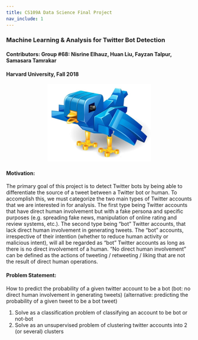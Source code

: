 ```yaml
---
title: CS109A Data Science Final Project
nav_include: 1
---
```


### Machine Learning & Analysis for Twitter Bot Detection 
#### Contributors: Group #68: Nisrine Elhauz, Huan Liu, Fayzan Talpur, Samasara Tamrakar 
#### Harvard University, Fall 2018

<center><img style="float: center; padding-right:" src="https://raw.githubusercontent.com/fayzantalpur/DS1-Twitter-Bot-Detection/master/Images%20and%20Graphs/Twitter_Bot_Image.png" width="280"></center>

#### Motivation: 

The primary goal of this project is to detect Twitter bots by being able to differentiate the source of a tweet between a Twitter bot or human. To accomplish this, we must categorize the two main types of Twitter accounts that we are interested in for analysis. The first type being Twitter accounts that have direct human involvement but with a fake persona and specific purposes (e.g. spreading fake news, manipulation of online rating and review systems, etc.). The second type being “bot” Twitter accounts, that lack direct human involvement in generating tweets. The “bot” accounts, irrespective of their intention (whether to reduce human activity or malicious intent), will all be regarded as “bot” Twitter accounts as long as there is no direct involvement of a human. “No direct human involvement” can be defined as the actions of tweeting / retweeting / liking that are not the result of direct human operations.


#### Problem Statement:
How to predict the probability of a given twitter account to be a bot (bot: no direct human involvement in generating tweets)
(alternative: predicting the probability of a given tweet to be a bot tweet)
  1. Solve as a classification problem of classifying an account to be bot or not-bot
  2. Solve as an unsupervised problem of clustering twitter accounts into 2 (or several) clusters


